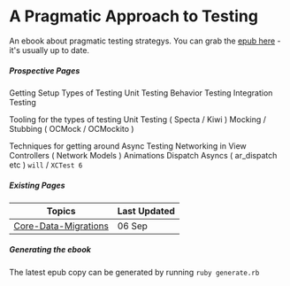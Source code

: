 A Pragmatic Approach to Testing
===============

An ebook about pragmatic testing strategys. You can grab the [epub here](https://github.com/orta/pragmatic-testing/blob/master/pragmatic_testing.epub) - it's usually up to date.

##### Prospective Pages

Getting Setup
Types of Testing
  Unit Testing
  Behavior Testing
  Integration Testing

Tooling for the types of testing
  Unit Testing ( Specta / Kiwi )
  Mocking / Stubbing ( OCMock / OCMockito )

Techniques for getting around Async Testing
  Networking in View Controllers ( Network Models )
  Animations
  Dispatch Asyncs ( ar_dispatch etc )
  `will` / `XCTest 6`



##### Existing Pages

| Topics | Last Updated |
| -------|--------------|
|[Core-Data-Migrations](Core-Data-Migrations.md)|06 Sep|

##### Generating the ebook

The latest epub copy can be generated by running `ruby generate.rb`

